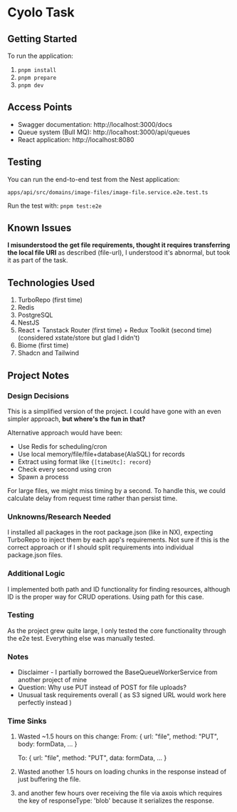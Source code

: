 # Cyolo Task

## Getting Started

To run the application:

1. `pnpm install`
2. `pnpm prepare`
3. `pnpm dev`

## Access Points

- Swagger documentation: http://localhost:3000/docs
- Queue system (Bull MQ): http://localhost:3000/api/queues
- React application: http://localhost:8080

## Testing

You can run the end-to-end test from the Nest application:
```
apps/api/src/domains/image-files/image-file.service.e2e.test.ts
```

Run the test with: `pnpm test:e2e`

## Known Issues

**I misunderstood the get file requirements, thought it requires transferring the local file URI**
as described (file-url), I understood it's abnormal, but took it as part of the task.

## Technologies Used

1. TurboRepo (first time)
2. Redis
3. PostgreSQL
4. NestJS
5. React + Tanstack Router (first time) + Redux Toolkit (second time)(considered xstate/store but glad I didn't)
6. Biome (first time)
7. Shadcn and Tailwind

## Project Notes

### Design Decisions

This is a simplified version of the project. I could have gone with an even simpler approach, **but where's the fun in that?**

Alternative approach would have been:
- Use Redis for scheduling/cron
- Use local memory/file/file+database(AlaSQL) for records
- Extract using format like `{[timeUtc]: record}`
- Check every second using cron
- Spawn a process

For large files, we might miss timing by a second. To handle this, we could calculate delay from request time rather than persist time.

### Unknowns/Research Needed

I installed all packages in the root package.json (like in NX), expecting TurboRepo to inject them by each app's requirements. Not sure if this is the correct approach or if I should split requirements into individual package.json files.

### Additional Logic

I implemented both path and ID functionality for finding resources, although ID is the proper way for CRUD operations. Using path for this case.

### Testing

As the project grew quite large, I only tested the core functionality through the e2e test. Everything else was manually tested.

### Notes

- Disclaimer - I partially borrowed the BaseQueueWorkerService from another project of mine
- Question: Why use PUT instead of POST for file uploads?
- Unusual task requirements overall ( as S3 signed URL would work here perfectly instead )

### Time Sinks

1. Wasted ~1.5 hours on this change:
   From:
   {
     url: "file",
     method: "PUT",
     body: formData,
     ...
   }
   
   To:
   {
     url: "file",
     method: "PUT",
     data: formData,
     ...
   }

2. Wasted another 1.5 hours on loading chunks in the response instead of just buffering the file.
3. and another few hours over receiving the file via axois which requires the key of responseType: 'blob' because it serializes the response.
